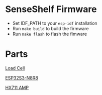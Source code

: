 # SenseShelf Firmware

-  Set IDF_PATH to your `esp-idf` installation
-  Run `make build` to build the firmware
-  Run `make flash` to flash the fimware

# Parts

[Load Cell](https://www.digikey.com/en/products/detail/seeed-technology-co-ltd/314990000/5488115)

[ESP32S3-N8R8](https://www.digikey.com/en/products/detail/espressif-systems/ESP32-S3-DEVKITC-1-N8R8/15295894)

[HX711 AMP](https://www.digikey.com/en/products/detail/sparkfun-electronics/SEN-13879/6202732)
